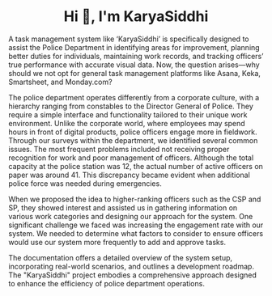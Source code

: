 <h1 align="center">Hi 👋, I'm KaryaSiddhi</h1>

A task management system like ‘KaryaSiddhi’ is specifically designed to assist the Police Department in identifying areas for improvement, planning better duties for individuals, maintaining work records, and tracking officers’ true performance with accurate visual data. Now, the question arises—why should we not opt for general task management platforms like Asana, Keka, Smartsheet, and Monday.com?

The police department operates differently from a corporate culture, with a hierarchy ranging from constables to the Director General of Police. They require a simple interface and functionality tailored to their unique work environment. Unlike the corporate world, where employees may spend hours in front of digital products, police officers engage more in fieldwork. Through our surveys within the department, we identified several common issues. The most frequent problems included not receiving proper recognition for work and poor management of officers. Although the total capacity at the police station was 12, the actual number of active officers on paper was around 41. This discrepancy became evident when additional police force was needed during emergencies.

When we proposed the idea to higher-ranking officers such as the CSP and SP, they showed interest and assisted us in gathering information on various work categories and designing our approach for the system. One significant challenge we faced was increasing the engagement rate with our system. We needed to determine what factors to consider to ensure officers would use our system more frequently to add and approve tasks.

The documentation offers a detailed overview of the system setup, incorporating real-world scenarios, and outlines a development roadmap. The "KaryaSiddhi" project embodies a comprehensive approach designed to enhance the efficiency of police department operations. 

